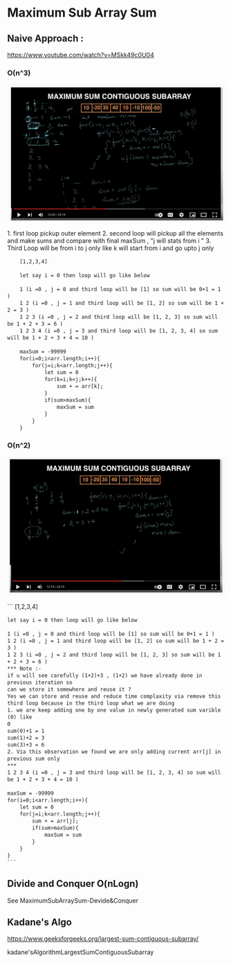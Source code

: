 # Maximum Sub Array Sum

## Naive Approach :
https://www.youtube.com/watch?v=MSkk49c0U04

### O(n^3)
<p align="center">
<img src="BrouteForceO^3.png">
</br>
</p>
1. first loop pickup outer element 
2. second loop will pickup all the elements and make sums and compare with final maxSum , "j will stats from i "
3. Third Loop will be from i to j only like k will start from i and go upto j only 
   
```
    [1,2,3,4]

    let say i = 0 then loop will go like below 
    
    1 (i =0 , j = 0 and third loop will be [1] so sum will be 0+1 = 1 )
    1 2 (i =0 , j = 1 and third loop will be [1, 2] so sum will be 1 + 2 = 3 )
    1 2 3 (i =0 , j = 2 and third loop will be [1, 2, 3] so sum will be 1 + 2 + 3 = 6 )
    1 2 3 4 (i =0 , j = 3 and third loop will be [1, 2, 3, 4] so sum will be 1 + 2 + 3 + 4 = 10 )

    maxSum = -99999
    for(i=0;i<arr.length;i++){
        for(j=i;k<arr.length;j++){
            let sum = 0
            for(k=i;k<j;k++){
                sum + = arr[k];
            }
            if(sum>maxSum){
                maxSum = sum
            }
        }
    }
```
### O(n^2)
<p align="center">
<img src="BrouteForceO^2.png">
</br>
</p>
```
    [1,2,3,4]

    let say i = 0 then loop will go like below 
    
    1 (i =0 , j = 0 and third loop will be [1] so sum will be 0+1 = 1 )
    1 2 (i =0 , j = 1 and third loop will be [1, 2] so sum will be 1 + 2 = 3 )
    1 2 3 (i =0 , j = 2 and third loop will be [1, 2, 3] so sum will be 1 + 2 + 3 = 6 )
    *** Note :- 
    if u will see carefully (1+2)+3 , (1+2) we have already done in previous iteration so 
    can we store it somewhere and reuse it ?
    Yes we can store and reuse and reduce time complaxity via remove this third loop because in the third loop what we are doing 
    1. we are keep adding one by one value in newly generated sum varible (0) like 
    0
    sum(0)+1 = 1
    sum(1)+2 = 3
    sum(3)+3 = 6 
    2. Via this observation we found we are only adding current arr[j] in previous sum only 
    ***  
    1 2 3 4 (i =0 , j = 3 and third loop will be [1, 2, 3, 4] so sum will be 1 + 2 + 3 + 4 = 10 )

    maxSum = -99999
    for(i=0;i<arr.length;i++){
        let sum = 0
        for(j=i;k<arr.length;j++){
            sum + = arr[j];
            if(sum>maxSum){
                maxSum = sum
            }
        }
    }
    ```


## Divide and Conquer O(nLogn)

See MaximumSubArraySum-Devide&Conquer

## Kadane's Algo 
https://www.geeksforgeeks.org/largest-sum-contiguous-subarray/

kadane'sAlgorithmLargestSumContiguousSubarray